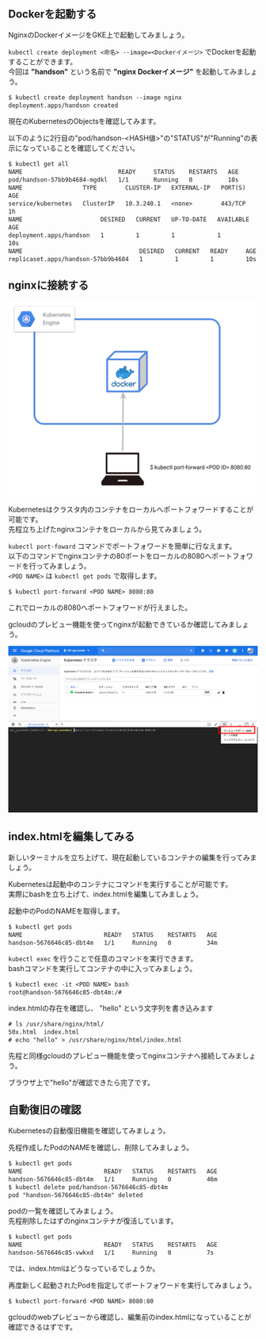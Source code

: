 ## Dockerを起動する
NginxのDockerイメージをGKE上で起動してみましょう。  

`kubectl create deployment <命名> --image=<Dockerイメージ>` でDockerを起動することができます。  
今回は **"handson"** という名前で **"nginx Dockerイメージ"** を起動してみましょう。  

```console
$ kubectl create deployment handson --image nginx
deployment.apps/handson created
```

現在のKubernetesのObjectsを確認してみます。  

以下のように2行目の"pod/handson-<HASH値\>"の"STATUS"が"Running"の表示になっていることを確認してください。  

```console
$ kubectl get all
NAME                           READY     STATUS    RESTARTS   AGE
pod/handson-57bb9b4684-mgdkl   1/1       Running   0          10s
NAME                 TYPE        CLUSTER-IP   EXTERNAL-IP   PORT(S)   AGE
service/kubernetes   ClusterIP   10.3.240.1   <none>        443/TCP   1h
NAME                      DESIRED   CURRENT   UP-TO-DATE   AVAILABLE   AGE
deployment.apps/handson   1         1         1            1           10s
NAME                                 DESIRED   CURRENT   READY     AGE
replicaset.apps/handson-57bb9b4684   1         1         1         10s
```

## nginxに接続する
![cs-kubectl-port-forward.png](imgs/cs-kubectl-port-forward.png)

Kubernetesはクラスタ内のコンテナをローカルへポートフォワードすることが可能です。  
先程立ち上げたnginxコンテナをローカルから見てみましょう。

`kubectl port-foward` コマンドでポートフォワードを簡単に行なえます。  
以下のコマンドでnginxコンテナの80ポートをローカルの8080へポートフォワードを行ってみましょう。  
`<POD NAME>` は `kubectl get pods` で取得します。

```console
$ kubectl port-forward <POD NAME> 8080:80
```

これでローカルの8080へポートフォワードが行えました。  

gcloudのプレビュー機能を使ってnginxが起動できているか確認してみましょう。

![cs-web-preview.png](imgs/cs-web-preview.png)

## index.htmlを編集してみる
新しいターミナルを立ち上げて、現在起動しているコンテナの編集を行ってみましょう。  

Kubernetesは起動中のコンテナにコマンドを実行することが可能です。  
実際にbashを立ち上げて、index.htmlを編集してみましょう。

起動中のPodのNAMEを取得します。
```console
$ kubectl get pods
NAME                       READY   STATUS    RESTARTS   AGE
handson-5676646c85-dbt4m   1/1     Running   0          34m
```

`kubectl exec` を行うことで任意のコマンドを実行できます。  
bashコマンドを実行してコンテナの中に入ってみましょう。

```console
$ kubectl exec -it <POD NAME> bash
root@handson-5676646c85-dbt4m:/#
```

index.htmlの存在を確認し、 "hello" という文字列を書き込みます
```console
# ls /usr/share/nginx/html/
50x.html  index.html
# echo "hello" > /usr/share/nginx/html/index.html
```

先程と同様gcloudのプレビュー機能を使ってnginxコンテナへ接続してみましょう。

ブラウザ上で"hello"が確認できたら完了です。

## 自動復旧の確認
Kubernetesの自動復旧機能を確認してみましょう。  

先程作成したPodのNAMEを確認し、削除してみましょう。
```console
$ kubectl get pods
NAME                       READY   STATUS    RESTARTS   AGE
handson-5676646c85-dbt4m   1/1     Running   0          46m
$ kubectl delete pod/handson-5676646c85-dbt4m
pod "handson-5676646c85-dbt4m" deleted
```

podの一覧を確認してみましょう。  
先程削除したはずのnginxコンテナが復活しています。
```console
$ kubectl get pods
NAME                       READY   STATUS    RESTARTS   AGE
handson-5676646c85-vwkxd   1/1     Running   0          7s
```

では、index.htmlはどうなっているでしょうか。  

再度新しく起動されたPodを指定してポートフォワードを実行してみましょう。  
```console
$ kubectl port-forward <POD NAME> 8080:80
```

gcloudのwebプレビューから確認し、編集前のindex.htmlになっていることが確認できるはずです。
